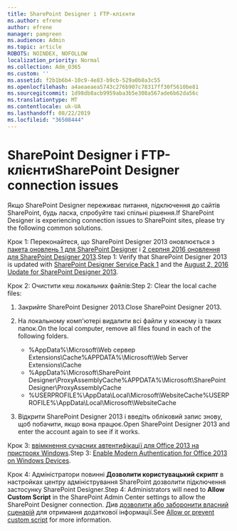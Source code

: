 ```yaml
---
title: SharePoint Designer і FTP-клієнти
ms.author: efrene
author: efrene
manager: pamgreen
ms.audience: Admin
ms.topic: article
ROBOTS: NOINDEX, NOFOLLOW
localization_priority: Normal
ms.collection: Adm_O365
ms.custom: ''
ms.assetid: f2b1b6b4-10c9-4e83-b9cb-529a0b8a3c55
ms.openlocfilehash: a4aeaeaea5743c276b907c78317ff30f5610be81
ms.sourcegitcommit: 1d98db8acb9959aba3b5e308a567ade6b62da56c
ms.translationtype: MT
ms.contentlocale: uk-UA
ms.lasthandoff: 08/22/2019
ms.locfileid: "36508444"
---
```

# <a name="sharepoint-designer-connection-issues"></a><span data-ttu-id="0f8bf-102">SharePoint Designer і FTP-клієнти</span><span class="sxs-lookup"><span data-stu-id="0f8bf-102">SharePoint Designer connection issues</span></span> 

<span data-ttu-id="0f8bf-103">Якщо SharePoint Designer переживає питання, підключення до сайтів SharePoint, будь ласка, спробуйте такі спільні рішення.</span><span class="sxs-lookup"><span data-stu-id="0f8bf-103">If SharePoint Designer is experiencing connection issues to SharePoint sites, please try the following common solutions.</span></span>

<span data-ttu-id="0f8bf-104">Крок 1: Переконайтеся, що SharePoint Designer 2013 оновлюється з [пакета оновлень 1 для SharePoint Designer](https://support.microsoft.com/help/2817441/description-of-microsoft-sharepoint-designer-2013-service-pack-1-sp1) і [2 серпня 2016 оновлення для SharePoint Designer 2013](https://support.microsoft.com/help/3114721/august-2-2016-update-for-sharepoint-designer-2013-kb3114721).</span><span class="sxs-lookup"><span data-stu-id="0f8bf-104">Step 1: Verify that SharePoint Designer 2013 is updated with [SharePoint Designer Service Pack 1](https://support.microsoft.com/help/2817441/description-of-microsoft-sharepoint-designer-2013-service-pack-1-sp1) and the [August 2, 2016 Update for SharePoint Designer 2013](https://support.microsoft.com/help/3114721/august-2-2016-update-for-sharepoint-designer-2013-kb3114721).</span></span>



<span data-ttu-id="0f8bf-105">Крок 2: Очистити кеш локальних файлів:</span><span class="sxs-lookup"><span data-stu-id="0f8bf-105">Step 2: Clear the local cache files:</span></span>

1. <span data-ttu-id="0f8bf-106">Закрийте SharePoint Designer 2013.</span><span class="sxs-lookup"><span data-stu-id="0f8bf-106">Close SharePoint Designer 2013.</span></span>

2. <span data-ttu-id="0f8bf-107">На локальному комп'ютері видалити всі файли у кожному із таких папок.</span><span class="sxs-lookup"><span data-stu-id="0f8bf-107">On the local computer, remove all files found in each of the following folders.</span></span>

    - <span data-ttu-id="0f8bf-108">%AppData%\Microsoft\Web сервер Extensions\Cache</span><span class="sxs-lookup"><span data-stu-id="0f8bf-108">%APPDATA%\Microsoft\Web Server Extensions\Cache</span></span>
    - <span data-ttu-id="0f8bf-109">%AppData%\Microsoft\SharePoint Designer\ProxyAssemblyCache</span><span class="sxs-lookup"><span data-stu-id="0f8bf-109">%APPDATA%\Microsoft\SharePoint Designer\ProxyAssemblyCache</span></span>
    - <span data-ttu-id="0f8bf-110">%USERPROFILE%\AppData\Local\Microsoft\WebsiteCache</span><span class="sxs-lookup"><span data-stu-id="0f8bf-110">%USERPROFILE%\AppData\Local\Microsoft\WebsiteCache</span></span>

3. <span data-ttu-id="0f8bf-111">Відкрити SharePoint Designer 2013 і введіть обліковий запис знову, щоб побачити, якщо вона працює.</span><span class="sxs-lookup"><span data-stu-id="0f8bf-111">Open SharePoint Designer 2013 and enter the account again to see if it works.</span></span>

<span data-ttu-id="0f8bf-112">Крок 3: [ввімкнення сучасних автентифікації для Office 2013 на пристроях Windows](https://docs.microsoft.com/office365/admin/security-and-compliance/enable-modern-authentication?redirectSourcePath=/article/Enable-Modern-Authentication-for-Office-2013-on-Windows-devices-7dc1c01a-090f-4971-9677-f1b192d6c910&view=o365-worldwide).</span><span class="sxs-lookup"><span data-stu-id="0f8bf-112">Step 3: [Enable Modern Authentication for Office 2013 on Windows Devices](https://docs.microsoft.com/office365/admin/security-and-compliance/enable-modern-authentication?redirectSourcePath=/article/Enable-Modern-Authentication-for-Office-2013-on-Windows-devices-7dc1c01a-090f-4971-9677-f1b192d6c910&view=o365-worldwide).</span></span>

<span data-ttu-id="0f8bf-113">Крок 4: Адміністратори повинні **Дозволити користувацький скрипт** в настройках центру адміністрування SharePoint дозволити підключення застосунку SharePoint Designer.</span><span class="sxs-lookup"><span data-stu-id="0f8bf-113">Step 4: Administrators will need to **Allow Custom Script** in the SharePoint Admin Center settings to allow the SharePoint Designer connection.</span></span> <span data-ttu-id="0f8bf-114">Див [дозволити або заборонити власний сценарій](https://docs.microsoft.com/sharepoint/allow-or-prevent-custom-script) для отримання додаткової інформації.</span><span class="sxs-lookup"><span data-stu-id="0f8bf-114">See [Allow or prevent custom script](https://docs.microsoft.com/sharepoint/allow-or-prevent-custom-script) for more information.</span></span>


